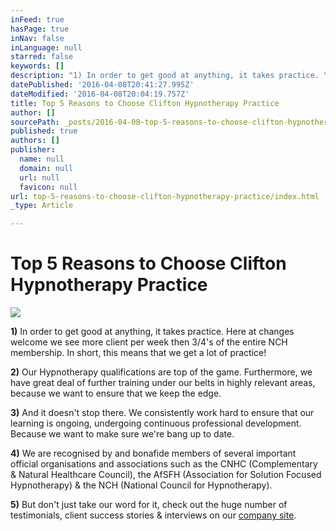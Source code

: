 ```yaml
---
inFeed: true
hasPage: true
inNav: false
inLanguage: null
starred: false
keywords: []
description: "1) In order to get good at anything, it takes practice. \_Here at changes welcome we see more client per week then 3/4's of the entire NCH membership. \_In short, this means that we get a lot of practice!"
datePublished: '2016-04-08T20:41:27.995Z'
dateModified: '2016-04-08T20:04:19.757Z'
title: Top 5 Reasons to Choose Clifton Hypnotherapy Practice
author: []
sourcePath: _posts/2016-04-08-top-5-reasons-to-choose-clifton-hypnotherapy-practice.md
published: true
authors: []
publisher:
  name: null
  domain: null
  url: null
  favicon: null
url: top-5-reasons-to-choose-clifton-hypnotherapy-practice/index.html
_type: Article

---
```

# Top 5 Reasons to Choose Clifton Hypnotherapy Practice
![](https://s3-us-west-2.amazonaws.com/the-grid-img/p/dd9c101ec9e177e83232d93dd979df050e81495b.jpg)

**1)** In order to get good at anything, it takes practice.  Here at changes welcome we see more client per week then 3/4's of the entire NCH membership.  In short, this means that we get a lot of practice!

**2)** Our Hypnotherapy qualifications are top of the game.  Furthermore, we have great deal of further training under our belts in highly relevant areas, because we want to ensure that we keep the edge.

**3)** And it doesn't stop there.  We consistently work hard to ensure that our learning is ongoing, undergoing continuous professional development.  Because we want to make sure we're bang up to date.

**4)** We are recognised by and bonafide members of several important official organisations and associations such as the CNHC (Complementary & Natural Healthcare Council), the AfSFH (Association for Solution Focused Hypnotherapy) & the NCH (National Council for Hypnotherapy).

**5)** But don't just take our word for it, check out the huge number of testimonials, client success stories & interviews on our [company site][0].

[0]: http://www.changeswelcome.com/testimonials-archive/
